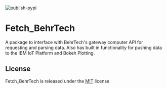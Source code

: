 
![publish-pypi](https://github.com/matthewashley1/Fetch_BehrTech/workflows/publish-pypi/badge.svg)

# Fetch_BehrTech

A package to interface with BehrTech's gateway computer API for requesting and parsing data. Also has built in functionality
for pushing data to the IBM IoT Platform and Bokeh Plotting.

## License

Fetch_BehrTech is released under the [MIT](https://opensource.org/licenses/MIT) license
